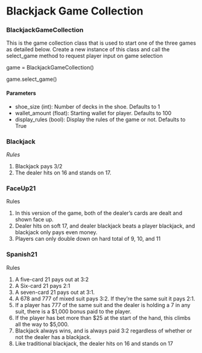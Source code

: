 # Blackjack Game Collection

### **BlackjackGameCollection**

This is the game collection class that is used to start one of the three games as detailed below.
Create a new instance of this class and call the select_game method to request player input on game selection

game = BlackjackGameCollection()

game.select_game()

#### Parameters

* shoe_size (int): Number of decks in the shoe. Defaults to 1
* wallet_amount (float): Starting wallet for player. Defaults to 100
* display_rules (bool): Display the rules of the game or not. Defaults to True

### Blackjack

_Rules_
1. Blackjack pays 3/2
2. The dealer hits on 16 and stands on 17.

### FaceUp21

Rules
1. In this version of the game, both of the dealer’s cards are dealt and shown face up.
2. Dealer hits on soft 17, and dealer blackjack beats a player blackjack, and blackjack only pays even money.
3. Players can only double down on hard total of 9, 10, and 11

### Spanish21

Rules
1. A five-card 21 pays out at 3:2 
2. A Six-card 21 pays 2:1
3. A seven-card 21 pays out at 3:1.
4. A 678 and 777 of mixed suit pays 3:2. If they’re the same suit it pays 2:1.
5. If a player has 777 of the same suit and the dealer is holding a 7 in any suit, there is a $1,000 bonus paid to the player.
6. If the player has bet more than $25 at the start of the hand, this climbs all the way to $5,000.
7. Blackjack always wins, and is always paid 3:2 regardless of whether or not the dealer has a blackjack.
8. Like traditional blackjack, the dealer hits on 16 and stands on 17

